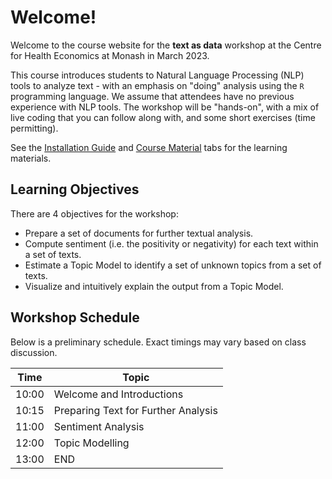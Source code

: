 # Welcome!

Welcome to the course website for the **text as data** workshop at the Centre for Health Economics at Monash in March 2023.

This course introduces students to Natural Language Processing (NLP) tools to analyze text - with an emphasis on "doing" analysis using the `R` programming language.
We assume that attendees have no previous experience with NLP tools.
The workshop will be "hands-on", with a mix of live coding that you can follow along with, and some short exercises (time permitting).

See the [Installation Guide](installation.md) and [Course Material](course_material.md) tabs for the learning materials.

## Learning Objectives

There are 4 objectives for the workshop:

* Prepare a set of documents for further textual analysis.
* Compute sentiment (i.e. the positivity or negativity) for each text within a set of texts.
* Estimate a Topic Model to identify a set of unknown topics from a set of texts.
* Visualize and intuitively explain the output from a Topic Model.

## Workshop Schedule

Below is a preliminary schedule. 
Exact timings may vary based on class discussion.

| Time  | Topic                               |
|-------|-------------------------------------|
| 10:00 | Welcome and Introductions           |
| 10:15 | Preparing Text for Further Analysis |
| 11:00 | Sentiment Analysis                  |
| 12:00 | Topic Modelling                     |
| 13:00 | END                                 |